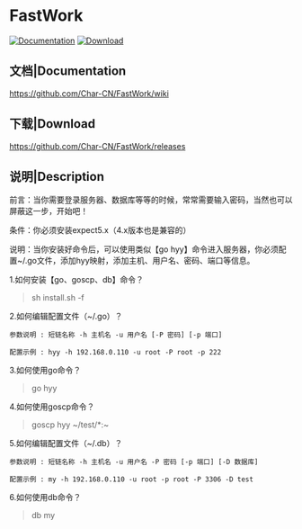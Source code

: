 # FastWork

[![Documentation](https://travis-ci.org/alibaba/dubbo.svg?branch=master)](https://github.com/Char-CN/FastWork/wiki)
[![Download](https://img.shields.io/badge/release-download-orange.svg)](https://github.com/Char-CN/FastWork/releases)

## 文档|Documentation
https://github.com/Char-CN/FastWork/wiki

## 下载|Download
https://github.com/Char-CN/FastWork/releases

## 说明|Description

前言：当你需要登录服务器、数据库等等的时候，常常需要输入密码，当然也可以屏蔽这一步，开始吧！

条件：你必须安装expect5.x（4.x版本也是兼容的）

说明：当你安装好命令后，可以使用类似【go hyy】命令进入服务器，你必须配置~/.go文件，添加hyy映射，添加主机、用户名、密码、端口等信息。

1.如何安装【go、goscp、db】命令？
> sh install.sh -f

2.如何编辑配置文件（~/.go）？

    参数说明 : 短链名称 -h 主机名 -u 用户名 [-P 密码] [-p 端口]
    
    配置示例 : hyy -h 192.168.0.110 -u root -P root -p 222

3.如何使用go命令？
> go hyy

4.如何使用goscp命令？
> goscp hyy \~/test/*:\~

5.如何编辑配置文件（~/.db）？

    参数说明 : 短链名称 -h 主机名 -u 用户名 -P 密码 [-p 端口] [-D 数据库]
    
    配置示例 : my -h 192.168.0.110 -u root -p root -P 3306 -D test

6.如何使用db命令？
> db my
